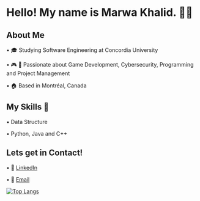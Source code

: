 # Hello! My name is Marwa Khalid. 👋🏼
 
 ## About Me
 •	🎓 Studying Software Engineering at Concordia University
 
 •	🎮 🔐 Passionate about Game Development, Cybersecurity, Programming and Project Management
 
 • 🏠 Based in Montréal, Canada
 
 
 ## My Skills :space_invader:
  •	Data Structure
  
  •	Python, Java and C++
 
 ## Lets get in Contact! 
 • :briefcase: [LinkedIn](https://www.linkedin.com/in/marwa-khalid333/)
 
 • :e-mail: [Email](khalidmarwa786@gmail.com)
 
[![Top Langs](https://github-readme-stats.vercel.app/api/top-langs/?username=MarwaKhalid)](https://github.com/anuraghazra/github-readme-stats)
